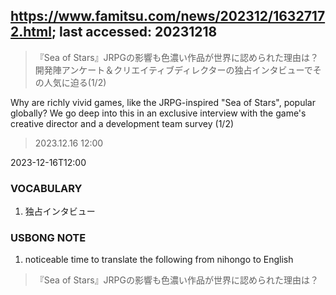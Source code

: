 ## https://www.famitsu.com/news/202312/16327172.html; last accessed: 20231218

> 『Sea of Stars』JRPGの影響も色濃い作品が世界に認められた理由は？ 開発陣アンケート＆クリエイティブディレクターの独占インタビューでその人気に迫る(1/2)

Why are richly vivid games, like the JRPG-inspired "Sea of Stars", popular globally? We go deep into this in an exclusive interview with the game's creative director and a development team survey (1/2)

> 2023.12.16 12:00

2023-12-16T12:00

### VOCABULARY

1) 独占インタビュー

### USBONG NOTE

1) noticeable time to translate the following from nihongo to English

> 『Sea of Stars』JRPGの影響も色濃い作品が世界に認められた理由は？

